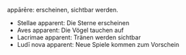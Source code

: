 appārēre: erscheinen, sichtbar werden. 

* Stellae apparent: Die Sterne erscheinen
* Aves apparent: Die Vögel tauchen auf
* Lacrimae apparent: Tränen werden sichtbar
* Ludī nova apparent: Neue Spiele kommen zum Vorschein